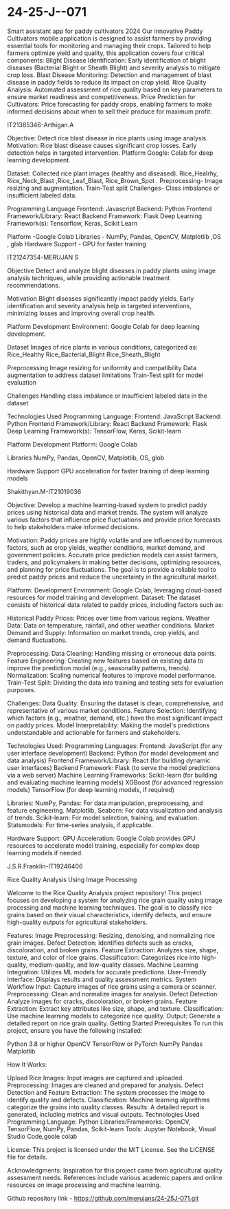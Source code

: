 # 24-25-J--071

Smart assistant app for paddy cultivators 2024 Our innovative Paddy Cultivators mobile application is designed to assist farmers by providing essential tools for monitoring and managing their crops. Tailored to help farmers optimize yield and quality, this application covers four critical components: Blight Disease Identification: Early identification of blight diseases (Bacterial Blight or Sheath Blight) and severity analysis to mitigate crop loss. Blast Disease Monitoring: Detection and management of blast disease in paddy fields to reduce its impact on crop yield. Rice Quality Analysis: Automated assessment of rice quality based on key parameters to ensure market readiness and competitiveness. Price Prediction for Cultivators: Price forecasting for paddy crops, enabling farmers to make informed decisions about when to sell their produce for maximum profit.

IT21385346-Arthigan.A

Objective: Detect rice blast disease in rice plants using image analysis.
Motivation: Rice blast disease causes significant crop losses. Early detection helps in targeted intervention.
Platform Google: Colab for deep learning development.

Dataset: Collected rice plant images (healthy and diseased). 
Rice_Healrhy, Rice_Neck_Blast ,Rice_Leaf_Blast, Rice_Brown_Spot .
Preprocessing- Image resizing and augmentation. Train-Test split Challenges- Class imbalance or insufficient labeled data.

Programming Language Frontend:
Javascript Backend: Python 
Frontend Framework/Library: React
Backend Framework: Flask Deep Learning
Framework(s): Tensorflow, Keras, Scikit Learn

Platform -Google Colab
Libraries - NumPy, Pandas, OpenCV, Matplotlib ,OS , glab 
Hardware Support - GPU for faster training

IT21247354-MERUJAN S

Objective
Detect and analyze blight diseases in paddy plants using image analysis techniques, while providing actionable treatment recommendations.

Motivation
Blight diseases significantly impact paddy yields. Early identification and severity analysis help in targeted interventions, minimizing losses and improving overall crop health.

Platform
Development Environment: Google Colab for deep learning development.

Dataset
Images of rice plants in various conditions, categorized as:
Rice_Healthy
Rice_Bacterial_Blight
Rice_Sheath_Blight

Preprocessing
Image resizing for uniformity and compatibility
Data augmentation to address dataset limitations
Train-Test split for model evaluation

Challenges
Handling class imbalance or insufficient labeled data in the dataset

Technologies Used
Programming Language:
Frontend: JavaScript
Backend: Python
Frontend Framework/Library: React
Backend Framework: Flask
Deep Learning Framework(s): TensorFlow, Keras, Scikit-learn

Platform
Development Platform: Google Colab

Libraries
NumPy, Pandas, OpenCV, Matplotlib, OS, glob

Hardware Support
GPU acceleration for faster training of deep learning models



Shakithyan.M-IT21019036

Objective:
Develop a machine learning-based system to predict paddy prices using historical data and market trends. The system will analyze various factors that influence price fluctuations and provide price forecasts to help stakeholders make informed decisions.

Motivation:
Paddy prices are highly volatile and are influenced by numerous factors, such as crop yields, weather conditions, market demand, and government policies. Accurate price prediction models can assist farmers, traders, and policymakers in making better decisions, optimizing resources, and planning for price fluctuations. The goal is to provide a reliable tool to predict paddy prices and reduce the uncertainty in the agricultural market.

Platform:
Development Environment: Google Colab, leveraging cloud-based resources for model training and development.
Dataset:
The dataset consists of historical data related to paddy prices, including factors such as:

Historical Paddy Prices: Prices over time from various regions.
Weather Data: Data on temperature, rainfall, and other weather conditions.
Market Demand and Supply: Information on market trends, crop yields, and demand fluctuations.


Preprocessing:
Data Cleaning: Handling missing or erroneous data points.
Feature Engineering: Creating new features based on existing data to improve the prediction model (e.g., seasonality patterns, trends).
Normalization: Scaling numerical features to improve model performance.
Train-Test Split: Dividing the data into training and testing sets for evaluation purposes.


Challenges:
Data Quality: Ensuring the dataset is clean, comprehensive, and representative of various market conditions.
Feature Selection: Identifying which factors (e.g., weather, demand, etc.) have the most significant impact on paddy prices.
Model Interpretability: Making the model's predictions understandable and actionable for farmers and stakeholders.


Technologies Used:
Programming Languages:
Frontend: JavaScript (for any user interface development)
Backend: Python (for model development and data analysis)
Frontend Framework/Library: React (for building dynamic user interfaces)
Backend Framework: Flask (to serve the model predictions via a web server)
Machine Learning Frameworks:
Scikit-learn (for building and evaluating machine learning models)
XGBoost (for advanced regression models)
TensorFlow (for deep learning models, if required)


Libraries:
NumPy, Pandas: For data manipulation, preprocessing, and feature engineering.
Matplotlib, Seaborn: For data visualization and analysis of trends.
Scikit-learn: For model selection, training, and evaluation.
Statsmodels: For time-series analysis, if applicable.


Hardware Support:
GPU Acceleration: Google Colab provides GPU resources to accelerate model training, especially for complex deep learning models if needed.

J.S.R.Franklin-IT19246406

Rice Quality Analysis Using Image Processing

Welcome to the Rice Quality Analysis project repository! This project focuses on developing a system for analyzing rice grain quality using image processing and machine learning techniques. The goal is to classify rice grains based on their visual characteristics, identify defects, and ensure high-quality outputs for agricultural stakeholders.

Features:
Image Preprocessing: Resizing, denoising, and normalizing rice grain images.
Defect Detection: Identifies defects such as cracks, discoloration, and broken grains.
Feature Extraction: Analyzes size, shape, texture, and color of rice grains.
Classification: Categorizes rice into high-quality, medium-quality, and low-quality classes.
Machine Learning Integration: Utilizes ML models for accurate predictions.
User-Friendly Interface: Displays results and quality assessment metrics.
System Workflow
Input: Capture images of rice grains using a camera or scanner.
Preprocessing: Clean and normalize images for analysis.
Defect Detection: Analyze images for cracks, discoloration, or broken grains.
Feature Extraction: Extract key attributes like size, shape, and texture.
Classification: Use machine learning models to categorize rice quality.
Output: Generate a detailed report on rice grain quality.
Getting Started
Prerequisites
To run this project, ensure you have the following installed:

Python 3.8 or higher
OpenCV
TensorFlow or PyTorch
NumPy
Pandas
Matplotlib
 

How It Works:

Upload Rice Images: Input images are captured and uploaded.
Preprocessing: Images are cleaned and prepared for analysis.
Defect Detection and Feature Extraction: The system processes the image to identify quality and defects.
Classification: Machine learning algorithms categorize the grains into quality classes.
Results: A detailed report is generated, including metrics and visual outputs.
Technologies Used
Programming Language: Python
Libraries/Frameworks: OpenCV, TensorFlow, NumPy, Pandas, Scikit-learn
Tools: Jupyter Notebook, Visual Studio Code,goole colab

License:
This project is licensed under the MIT License. See the LICENSE file for details.

Acknowledgments:
Inspiration for this project came from agricultural quality assessment needs.
References include various academic papers and online resources on image processing and machine learning.



Github repository link - https://github.com/merujans/24-25J-071.git
